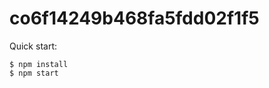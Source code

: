 # co6f14249b468fa5fdd02f1f5

Quick start:

```
$ npm install
$ npm start
````


<!-- 
The rules of blackjack are quite simple, which is a major reason for the game's enduring popularity. The object is to get a hand with a value as close to 21 as possible without going over. A hand that goes over 21 is a bust. The players at a blackjack table do not play against each other; they play against the dealer. Each player only has to beat the dealer's hand. 
-->